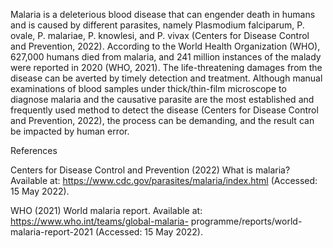 Malaria is a deleterious blood disease that can engender death in humans and is caused by
different parasites, namely Plasmodium falciparum, P. ovale, P. malariae, P. knowlesi, and
P. vivax (Centers for Disease Control and Prevention, 2022). According to the World Health
Organization (WHO), 627,000 humans died from malaria, and 241 million instances of the
malady were reported in 2020 (WHO, 2021). The life-threatening damages from the disease
can be averted by timely detection and treatment. Although manual examinations of blood
samples under thick/thin-film microscope to diagnose malaria and the causative parasite are
the most established and frequently used method to detect the disease (Centers for Disease
Control and Prevention, 2022), the process can be demanding, and the result can be impacted
by human error.

References

Centers for Disease Control and Prevention (2022) What is malaria? Available at:
https://www.cdc.gov/parasites/malaria/index.html (Accessed: 15 May 2022).

WHO (2021) World malaria report. Available at: https://www.who.int/teams/global-malaria-
programme/reports/world-malaria-report-2021 (Accessed: 15 May 2022).
